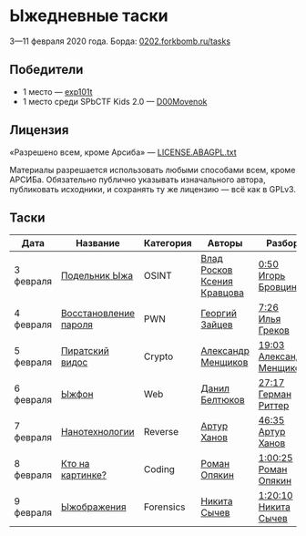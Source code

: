 # Ыжедневные таски

3—11 февраля 2020 года. Борда: [0202.forkbomb.ru/tasks](https://0202.forkbomb.ru/tasks)

## Победители

* 1 место — [exp101t](https://t.me/exp101t)
* 1 место среди SPbCTF Kids 2.0 — [D00Movenok](https://t.me/D00Movenok)

## Лицензия

«Разрешено всем, кроме Арсиба» — [LICENSE.ABAGPL.txt](LICENSE.ABAGPL.txt)

Материалы разрешается использовать любыми способами всем, кроме АРСИБа. Обязательно публично указывать изначального автора, публиковать исходники, и сохранять ту же лицензию — всё как в GPLv3.

## Таски

| Дата | Название | Категория | Авторы | Разбор |
|---|---|---|---|---|
| 3 февраля | [Подельник Ыжа](1_osint/) | OSINT | [Влад Росков](https://t.me/mrvos)<br/>[Ксения Кравцова](https://t.me/ksvark) | [0:50](https://youtu.be/lTFmPYYCW5w?t=0m50s)<br/>[Игорь Бровцин](https://t.me/Exie42) |
| 4 февраля | [Восстановление пароля](2_pwn/) | PWN | [Георгий Зайцев](https://t.me/groke) | [7:26](https://youtu.be/lTFmPYYCW5w?t=7m26s)<br/>[Илья Греков](https://t.me/kekov) |
| 5 февраля | [Пиратский видос](3_crypto/) | Crypto | [Александр Менщиков](https://t.me/n0str) | [19:03](https://youtu.be/lTFmPYYCW5w?t=19m3s)<br/>[Александр Менщиков](https://t.me/n0str) |
| 6 февраля | [Ыжфон](4_web/) | Web | [Данил Белтюков](https://t.me/augustovich) | [27:17](https://youtu.be/lTFmPYYCW5w?t=27m17s)<br/>[Герман Риттер](https://t.me/exp101t) |
| 7 февраля | [Нанотехнологии](5_reverse/) | Reverse | [Артур Ханов](https://t.me/awengar) | [46:35](https://youtu.be/lTFmPYYCW5w?t=46m35s)<br/>[Артур Ханов](https://t.me/awengar) |
| 8 февраля | [Кто на картинке?](6_coding/) | Coding | [Роман Опякин](https://t.me/Sinketsu) | [1:00:25](https://youtu.be/lTFmPYYCW5w?t=1h0m25s)<br/>[Роман Опякин](https://t.me/Sinketsu) |
| 9 февраля | [Ыжображения](7_forensics/) | Forensics | [Никита Сычев](https://t.me/nsychev) | [1:20:10](https://youtu.be/lTFmPYYCW5w?t=1h20m10s)<br/>[Никита Сычев](https://t.me/nsychev) |


